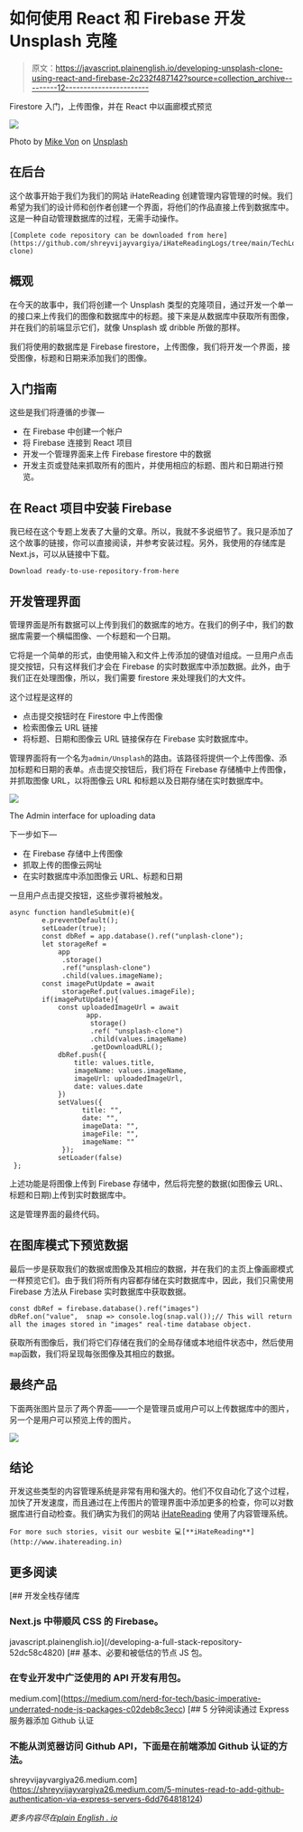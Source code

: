 # 如何使用 React 和 Firebase 开发 Unsplash 克隆

> 原文：<https://javascript.plainenglish.io/developing-unsplash-clone-using-react-and-firebase-2c232f487142?source=collection_archive---------12----------------------->

Firestore 入门，上传图像，并在 React 中以画廊模式预览

![](img/dbb6307a7980d5f4ce8d6ea521c344f8.png)

Photo by [Mike Von](https://unsplash.com/@thevoncomplex?utm_source=medium&utm_medium=referral) on [Unsplash](https://unsplash.com?utm_source=medium&utm_medium=referral)

## 在后台

这个故事开始于我们为我们的网站 iHateReading 创建管理内容管理的时候。我们希望为我们的设计师和创作者创建一个界面，将他们的作品直接上传到数据库中。这是一种自动管理数据库的过程，无需手动操作。

```
[Complete code repository can be downloaded from here](https://github.com/shreyvijayvargiya/iHateReadingLogs/tree/main/TechLogs/unsplash-clone)
```

## 概观

在今天的故事中，我们将创建一个 Unsplash 类型的克隆项目，通过开发一个单一的接口来上传我们的图像和数据库中的标题。接下来是从数据库中获取所有图像，并在我们的前端显示它们，就像 Unsplash 或 dribble 所做的那样。

我们将使用的数据库是 Firebase firestore，上传图像，我们将开发一个界面，接受图像，标题和日期来添加我们的图像。

## 入门指南

这些是我们将遵循的步骤—

*   在 Firebase 中创建一个帐户
*   将 Firebase 连接到 React 项目
*   开发一个管理界面来上传 Firebase firestore 中的数据
*   开发主页或登陆来抓取所有的图片，并使用相应的标题、图片和日期进行预览。

## 在 React 项目中安装 Firebase

我已经在这个专题上发表了大量的文章。所以，我就不多说细节了。我只是添加了这个故事的链接，你可以直接阅读，并参考安装过程。另外，我使用的存储库是 Next.js，可以从链接中下载。

```
Download ready-to-use-repository-from-here
```

## 开发管理界面

管理界面是所有数据可以上传到我们的数据库的地方。在我们的例子中，我们的数据库需要一个横幅图像、一个标题和一个日期。

它将是一个简单的形式，由使用输入和文件上传添加的键值对组成。一旦用户点击提交按钮，只有这样我们才会在 Firebase 的实时数据库中添加数据。此外，由于我们正在处理图像，所以，我们需要 firestore 来处理我们的大文件。

这个过程是这样的

*   点击提交按钮时在 Firestore 中上传图像
*   检索图像云 URL 链接
*   将标题、日期和图像云 URL 链接保存在 Firebase 实时数据库中。

管理界面将有一个名为`admin/Unsplash`的路由。该路径将提供一个上传图像、添加标题和日期的表单。点击提交按钮后，我们将在 Firebase 存储桶中上传图像，并抓取图像 URL，以将图像云 URL 和标题以及日期存储在实时数据库中。

![](img/d84f7c143bd1db915ee25f2a85276b40.png)

The Admin interface for uploading data

下一步如下—

*   在 Firebase 存储中上传图像
*   抓取上传的图像云网址
*   在实时数据库中添加图像云 URL、标题和日期

一旦用户点击提交按钮，这些步骤将被触发。

```
async function handleSubmit(e){
        e.preventDefault();
        setLoader(true);
        const dbRef = app.database().ref("unplash-clone");
        let storageRef = 
            app
             .storage()
             .ref("unsplash-clone")
             .child(values.imageName);
        const imagePutUpdate = await 
             storageRef.put(values.imageFile);
        if(imagePutUpdate){
            const uploadedImageUrl = await 
                   app.
                    storage()
                    .ref( "unsplash-clone")
                    .child(values.imageName)
                    .getDownloadURL();
            dbRef.push({
                title: values.title,
                imageName: values.imageName,
                imageUrl: uploadedImageUrl,
                date: values.date
            })
            setValues({ 
                  title: "", 
                  date: "", 
                  imageData: "", 
                  imageFile: "", 
                  imageName: ""
             });
            setLoader(false)
 };
```

上述功能是将图像上传到 Firebase 存储中，然后将完整的数据(如图像云 URL、标题和日期)上传到实时数据库中。

这是管理界面的最终代码。

## 在图库模式下预览数据

最后一步是获取我们的数据或图像及其相应的数据，并在我们的主页上像画廊模式一样预览它们。由于我们将所有内容都存储在实时数据库中，因此，我们只需使用 Firebase 方法从 Firebase 实时数据库中获取数据。

```
const dbRef = firebase.database().ref("images")
dbRef.on("value",  snap => console.log(snap.val());// This will return all the images stored in "images" real-time database object.
```

获取所有图像后，我们将它们存储在我们的全局存储或本地组件状态中，然后使用`map`函数，我们将呈现每张图像及其相应的数据。

## 最终产品

下面两张图片显示了两个界面——一个是管理员或用户可以上传数据库中的图片，另一个是用户可以预览上传的图片。

![](img/5ff1b612572b24ab6e74eb569504ec77.png)

## 结论

开发这些类型的内容管理系统是非常有用和强大的。他们不仅自动化了这个过程，加快了开发速度，而且通过在上传图片的管理界面中添加更多的检查，你可以对数据库进行自动检查。我们确实为我们的网站 [iHateReading](http://www.ihatereading.in) 使用了内容管理系统。

```
For more such stories, visit our wesbite 💻[**iHateReading**](http://www.ihatereading.in)
```

## 更多阅读

[](/developing-a-full-stack-repository-52dc58c4820) [## 开发全栈存储库

### Next.js 中带顺风 CSS 的 Firebase。

javascript.plainenglish.io](/developing-a-full-stack-repository-52dc58c4820) [](https://medium.com/nerd-for-tech/basic-imperative-underrated-node-js-packages-c02deb8c3ecc) [## 基本、必要和被低估的节点 JS 包。

### 在专业开发中广泛使用的 API 开发有用包。

medium.com](https://medium.com/nerd-for-tech/basic-imperative-underrated-node-js-packages-c02deb8c3ecc) [](https://shreyvijayvargiya26.medium.com/5-minutes-read-to-add-github-authentication-via-express-servers-6dd764818124) [## 5 分钟阅读通过 Express 服务器添加 Github 认证

### 不能从浏览器访问 Github API，下面是在前端添加 Github 认证的方法。

shreyvijayvargiya26.medium.com](https://shreyvijayvargiya26.medium.com/5-minutes-read-to-add-github-authentication-via-express-servers-6dd764818124) 

*更多内容尽在*[*plain English . io*](http://plainenglish.io/)